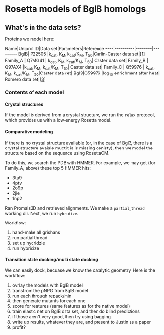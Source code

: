 Rosetta models of BglB homologs
===============================

What's in the data sets?
------------------------

Proteins we model here:

Name|Uniprot ID|Data set|Parameters|Reference
----|----------|--------|---------
BglB| P22505 |k<sub>cat</sub>, K<sub>M</sub>, k<sub>cat</sub>/K<sub>M</sub>, T<sub>50</sub>|Carlin-Caster data set|[[1](http://journals.plos.org/plosone/article?id=10.1371/journal.pone.0147596)]
Family_A | Q7MG41 | k<sub>cat</sub>, K<sub>M</sub>, k<sub>cat</sub>/K<sub>M</sub>, T<sub>50</sub>| Caster data set|
Family_B | Q97AX4 |k<sub>cat</sub>, K<sub>M</sub>, k<sub>cat</sub>/K<sub>M</sub>, T<sub>50</sub>| Caster data set|
Family_C | Q59976 | k<sub>cat</sub>, K<sub>M</sub>, k<sub>cat</sub>/K<sub>M</sub>, T<sub>50</sub>|Caster data set|
Bgl3|Q59976 |log<sub>10</sub> enrichment after heat| Romero data set|[[3](http://www.pnas.org/content/112/23/7159.short)]

### Contents of each model

#### Crystal structures

If the model is derived from a crystal structure, we run the `relax` protocol, which provides us with a low-energy Rosetta model.

#### Comparative modeling

If there is no crystal structure available (or, in the case of Bgl3, there is a crystal structure avaiale muct it is is missing denisty), then we model the structure based on the sequence using RosettaCM.

To do this, we search the PDB with HMMER. For example, we may get (for Family_A, above) these top 5 HMMER hits:

- 3ta9
- 4ptv
- 2o9p
- 2jie
- 1np2

Ran Promals3D and retrieved alignments. We make a `partial_thread` working dir. Next, we run `hybridize`.

Workflow:

1. hand-make all grishans
2. run partial thread
3. set up hydridzie
4. run hybridize

#### Transition state docking/multi state docking

We can easily dock, becuase we know the catalytic geometry. Here is the workflow: 

1. ovrlay the models with BglB model
2. transfrom the pNPG from BglB model
3. run each through repack/min
4. then generate mutants for each one
5. score for features (same features as for the native model)
6. train elastic net on BglB data set, and then do blind predictions
7. if those aren't very good, then try using bagging
8. write up results, whatever they are, and present to Justin as a paper
9. profit?
